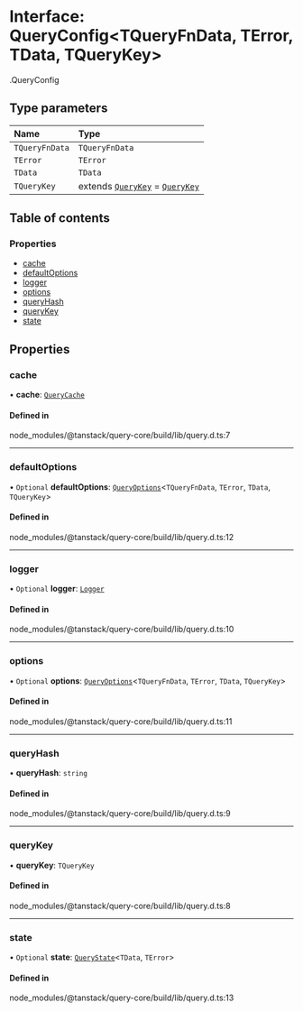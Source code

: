 # Interface: QueryConfig<TQueryFnData, TError, TData, TQueryKey\>

[<internal>](../wiki/%3Cinternal%3E).QueryConfig

## Type parameters

| Name | Type |
| :------ | :------ |
| `TQueryFnData` | `TQueryFnData` |
| `TError` | `TError` |
| `TData` | `TData` |
| `TQueryKey` | extends [`QueryKey`](../wiki/%3Cinternal%3E#querykey) = [`QueryKey`](../wiki/%3Cinternal%3E#querykey) |

## Table of contents

### Properties

- [cache](../wiki/%3Cinternal%3E.QueryConfig#cache)
- [defaultOptions](../wiki/%3Cinternal%3E.QueryConfig#defaultoptions)
- [logger](../wiki/%3Cinternal%3E.QueryConfig#logger)
- [options](../wiki/%3Cinternal%3E.QueryConfig#options)
- [queryHash](../wiki/%3Cinternal%3E.QueryConfig#queryhash)
- [queryKey](../wiki/%3Cinternal%3E.QueryConfig#querykey)
- [state](../wiki/%3Cinternal%3E.QueryConfig#state)

## Properties

### cache

• **cache**: [`QueryCache`](../wiki/%3Cinternal%3E.QueryCache)

#### Defined in

node_modules/@tanstack/query-core/build/lib/query.d.ts:7

___

### defaultOptions

• `Optional` **defaultOptions**: [`QueryOptions`](../wiki/%3Cinternal%3E.QueryOptions)<`TQueryFnData`, `TError`, `TData`, `TQueryKey`\>

#### Defined in

node_modules/@tanstack/query-core/build/lib/query.d.ts:12

___

### logger

• `Optional` **logger**: [`Logger`](../wiki/%3Cinternal%3E.Logger)

#### Defined in

node_modules/@tanstack/query-core/build/lib/query.d.ts:10

___

### options

• `Optional` **options**: [`QueryOptions`](../wiki/%3Cinternal%3E.QueryOptions)<`TQueryFnData`, `TError`, `TData`, `TQueryKey`\>

#### Defined in

node_modules/@tanstack/query-core/build/lib/query.d.ts:11

___

### queryHash

• **queryHash**: `string`

#### Defined in

node_modules/@tanstack/query-core/build/lib/query.d.ts:9

___

### queryKey

• **queryKey**: `TQueryKey`

#### Defined in

node_modules/@tanstack/query-core/build/lib/query.d.ts:8

___

### state

• `Optional` **state**: [`QueryState`](../wiki/%3Cinternal%3E.QueryState)<`TData`, `TError`\>

#### Defined in

node_modules/@tanstack/query-core/build/lib/query.d.ts:13
